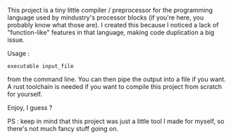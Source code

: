 This project is a tiny little compiler / preprocessor for the programming language used by mindustry's processor blocks (if you're here, you probably know what those are). I created this because I noticed a lack of "function-like" features in that language, making code duplication a big issue.

Usage :

`executable input_file`

from the command line. You can then pipe the output into a file if you want.
A rust toolchain is needed if you want to compile this project from scratch for yourself.

Enjoy, I guess ?

PS : keep in mind that this project was just a little tool I made for myself, so there's not much fancy stuff going on.